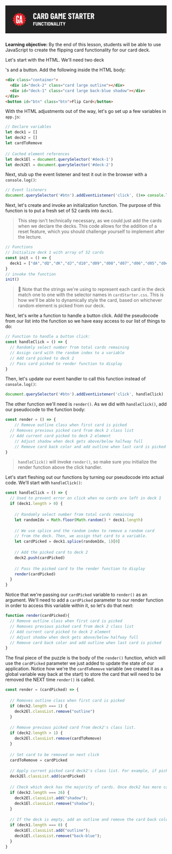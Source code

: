 # ![CSS Card Deck - Creating The Deck](./assets/hero.png)

**Learning objective:** By the end of this lesson, students will be able to use JavaScript to create the flipping card functionality for our card deck.

Let's start with the HTML. We'll need two deck <div>'s and a button. Add the following inside the HTML body: 

```html
<div class="container">
  <div id="deck-2" class="card large outline"></div>
  <div id="deck-1" class="card large back-blue shadow"></div>
</div>
<button id="btn" class="btn">Flip Card</button>
```

With the HTML adjustments out of the way, let's go set up a few variables in `app.js`:

```javascript
// Declare variables
let deck1 = []
let deck2 = []
let cardToRemove

// Cached element references
let deck1El = document.querySelector('#deck-1')
let deck2El = document.querySelector('#deck-2')
```

Next, stub up the event listener and test it out in the browser with a `console.log()`:

```javascript
// Event listeners
document.querySelector('#btn').addEventListener('click', ()=> console.log('clicked'))
```

Next, let's create and invoke an initialization function. The purpose of this function is to put a fresh set of 52 cards into `deck1`. 

> This step isn't technically necessary, as we could just add the cards when we declare the decks. This code allows for the addition of a reset feature, which you should challenge yourself to implement after the lecture.

```javascript
// Functions
// Initialize deck 1 with array of 52 cards
const init = () => {
  deck1 = ["dA","dQ","dK","dJ","d10","d09","d08","d07","d06","d05","d04","d03","d02","hA","hQ","hK","hJ","h10","h09","h08","h07","h06","h05","h04","h03","h02","cA","cQ","cK","cJ","c10","c09","c08","c07","c06","c05","c04","c03","c02","sA","sQ","sK","sJ","s10","s09","s08","s07","s06","s05","s04","s03","s02"]
}
// invoke the function
init()
```

> 🧠 Note that the strings we're using to represent each card in the deck match one to one with the selector names in `cardStarter.css`. This is how we'll be able to dynamically style the card, based on whichever random element is picked from our deck.

Next, let's write a function to handle a button click. Add the pseudocode from our list into the function so we have easy access to our list of things to do:

```javascript
// Function to handle a button click:
const handleClick = () => {
  // Randomly select number from total cards remaining
  // Assign card with the random index to a variable
  // Add card picked to deck 2
  // Pass card picked to render function to display
}
```

Then, let's update our event handler to call this function instead of `console.log()`:

```javascript
document.querySelector('#btn').addEventListener('click', handleClick)
```

The other function we'll need is `render()`. As we did with `handleClick()`, add our pseudocode to the function body: 

```javascript
const render = () => {
	// Remove outline class when first card is picked
  // Removes previous picked card from deck 2 class list
  // Add current card picked to deck 2 element
	// Adjust shadow when deck gets above/below halfway full
	// Remove card back color and add outline when last card is picked
}
```

> `handleClick()` will invoke `render()`, so make sure you initialize the render function above the click handler.

Let's start fleshing out our functions by turning our pseudocode into actual code. We'll start with `handleClick()`:

```javascript
const handleClick = () => {
  // Used to prevent error on click when no cards are left in deck 1
  if (deck1.length > 0) {  

    // Randomly select number from total cards remaining
    let randomIdx = Math.floor(Math.random() * deck1.length)

    // We use splice and the random index to remove a random card 
    // from the deck. Then, we assign that card to a variable. 
    let cardPicked = deck1.splice(randomIdx, 1)[0]

    // Add the picked card to deck 2
    deck2.push(cardPicked) 

    // Pass the picked card to the render function to display
    render(cardPicked)
  }
}
```

Notice that we're passing our `cardPicked` variable to `render()` as an argument. We'll need to add a `cardPicked` parameter to our render function in order to access this variable within it, so let's do that next: 

```javascript
function render(cardPicked){
  // Remove outline class when first card is picked
  // Removes previous picked card from deck 2 class list
  // Add current card picked to deck 2 element
  // Adjust shadow when deck gets above/below halfway full
  // Remove card back color and add outline when last card is picked
}
```

The final piece of the puzzle is the body of the `render()` function, which will use the `cardPicked` parameter we just added to update the state of our application. Notice how we're the `cardToRemove` variable (we created it as a global variable way back at the start) to store the card that will need to be removed the NEXT time `render()` is called.

```javascript
const render = (cardPicked) => {

  // Removes outline class when first card is picked
  if (deck2.length === 1) {  
    deck2El.classList.remove("outline")
  }

  // Remove previous picked card from deck2's class list. 
  if (deck2.length > 1) {  
    deck2El.classList.remove(cardToRemove)
  }

  // Set card to be removed on next click
  cardToRemove = cardPicked  

  // Apply current picked card deck2's class list. For example, if picked card was "h08", the the deck2El would gain the class "h08", which correlates to a background image of the eight of hearts. 
  deck2El.classList.add(cardPicked)  

  // Check which deck has the majority of cards. Once deck2 has more cards, remove shadow from deck1 and apply it to deck2.
  if (deck2.length === 26) {  
    deck2El.classList.add("shadow");
    deck1El.classList.remove("shadow");
  }
	
  // If the deck is empty, add an outline and remove the card back color
  if (deck1.length === 0) {  
    deck1El.classList.add("outline");
    deck1El.classList.remove("back-blue");
  }
}
```

